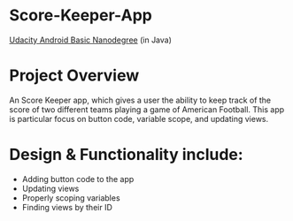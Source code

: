 # Score-Keeper-App
[Udacity Android Basic Nanodegree](https://www.udacity.com/course/android-basics-nanodegree-by-google--nd803) (in Java)


# Project Overview
An Score Keeper app, which gives a user the ability to keep track of the score of two different teams playing a game of American Football.
This app is particular focus on button code, variable scope, and updating views.


# Design & Functionality include:
- Adding button code to the app
- Updating views
- Properly scoping variables
- Finding views by their ID
